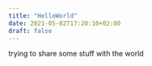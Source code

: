 ```yaml
---
title: "HelloWorld"
date: 2021-05-02T17:20:10+02:00
draft: false
---
```


trying to share some stuff with the world




